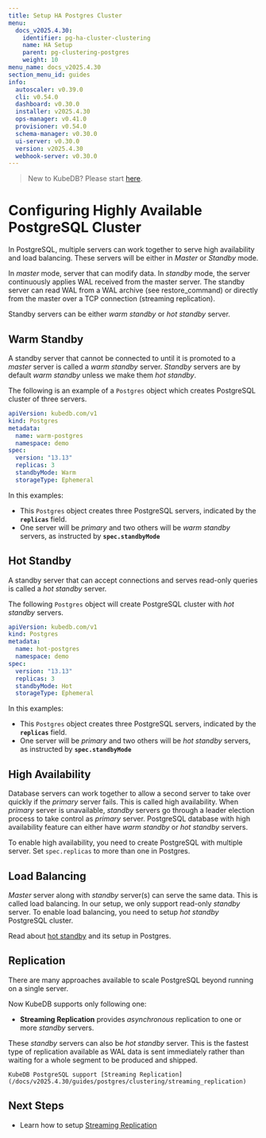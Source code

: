```yaml
---
title: Setup HA Postgres Cluster
menu:
  docs_v2025.4.30:
    identifier: pg-ha-cluster-clustering
    name: HA Setup
    parent: pg-clustering-postgres
    weight: 10
menu_name: docs_v2025.4.30
section_menu_id: guides
info:
  autoscaler: v0.39.0
  cli: v0.54.0
  dashboard: v0.30.0
  installer: v2025.4.30
  ops-manager: v0.41.0
  provisioner: v0.54.0
  schema-manager: v0.30.0
  ui-server: v0.30.0
  version: v2025.4.30
  webhook-server: v0.30.0
---
```


> New to KubeDB? Please start [here](/docs/v2025.4.30/README).

# Configuring Highly Available PostgreSQL Cluster

In PostgreSQL, multiple servers can work together to serve high availability and load balancing. These servers will be either in *Master* or *Standby* mode.

In *master* mode, server that can modify data. In *standby* mode, the server continuously applies WAL received from the master server. The standby server can read WAL from a WAL archive (see restore_command) or directly from the master over a TCP connection (streaming replication).

Standby servers can be either *warm standby* or *hot standby* server.

## Warm Standby

A standby server that cannot be connected to until it is promoted to a *master* server is called a *warm standby* server.
*Standby* servers are by default *warm standby* unless we make them *hot standby*.

The following is an example of a `Postgres` object which creates PostgreSQL cluster of three servers.

```yaml
apiVersion: kubedb.com/v1
kind: Postgres
metadata:
  name: warm-postgres
  namespace: demo
spec:
  version: "13.13"
  replicas: 3
  standbyMode: Warm
  storageType: Ephemeral
```

In this examples:

- This `Postgres` object creates three PostgreSQL servers, indicated by the **`replicas`** field.
- One server will be *primary* and two others will be *warm standby* servers, as instructed by **`spec.standbyMode`**

## Hot Standby

A standby server that can accept connections and serves read-only queries is called a *hot standby* server.

The following `Postgres` object will create PostgreSQL cluster with *hot standby* servers.

```yaml
apiVersion: kubedb.com/v1
kind: Postgres
metadata:
  name: hot-postgres
  namespace: demo
spec:
  version: "13.13"
  replicas: 3
  standbyMode: Hot
  storageType: Ephemeral
```

In this examples:

- This `Postgres` object creates three PostgreSQL servers, indicated by the **`replicas`** field.
- One server will be *primary* and two others will be *hot standby* servers, as instructed by **`spec.standbyMode`**

## High Availability

Database servers can work together to allow a second server to take over quickly if the *primary* server fails. This is called high availability. When *primary* server is unavailable, *standby* servers go through a leader election process to take control as *primary* server. PostgreSQL database with high availability feature can either have *warm standby* or *hot standby* servers.

To enable high availability, you need to create PostgreSQL with multiple server. Set `spec.replicas` to more than one in Postgres.

[//]: # (For more information on failover process, [read here])

## Load Balancing

*Master* server along with *standby* server(s) can serve the same data. This is called load balancing. In our setup, we only support read-only *standby* server.
To enable load balancing, you need to setup *hot standby* PostgreSQL cluster.

Read about [hot standby](#hot-standby) and its setup in Postgres.

## Replication

There are many approaches available to scale PostgreSQL beyond running on a single server.

Now KubeDB supports only following one:

- **Streaming Replication** provides *asynchronous* replication to one or more *standby* servers.

These *standby* servers can also be *hot standby* server. This is the fastest type of replication available as
WAL data is sent immediately rather than waiting for a whole segment to be produced and shipped.

    KubeDB PostgreSQL support [Streaming Replication](/docs/v2025.4.30/guides/postgres/clustering/streaming_replication)

## Next Steps

- Learn how to setup [Streaming Replication](/docs/v2025.4.30/guides/postgres/clustering/streaming_replication)
